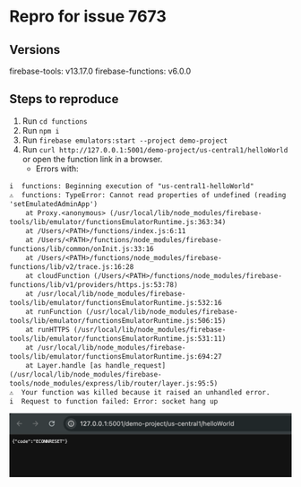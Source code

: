 # Repro for issue 7673

## Versions

firebase-tools: v13.17.0
firebase-functions: v6.0.0

## Steps to reproduce

1. Run `cd functions`
2. Run `npm i`
3. Run `firebase emulators:start --project demo-project`
4. Run `curl http://127.0.0.1:5001/demo-project/us-central1/helloWorld` or open the function link in a browser.
   - Errors with:

```
i  functions: Beginning execution of "us-central1-helloWorld"
⚠  functions: TypeError: Cannot read properties of undefined (reading 'setEmulatedAdminApp')
    at Proxy.<anonymous> (/usr/local/lib/node_modules/firebase-tools/lib/emulator/functionsEmulatorRuntime.js:363:34)
    at /Users/<PATH>/functions/index.js:6:11
    at /Users/<PATH>/functions/node_modules/firebase-functions/lib/common/onInit.js:33:16
    at /Users/<PATH>/functions/node_modules/firebase-functions/lib/v2/trace.js:16:28
    at cloudFunction (/Users/<PATH>/functions/node_modules/firebase-functions/lib/v1/providers/https.js:53:78)
    at /usr/local/lib/node_modules/firebase-tools/lib/emulator/functionsEmulatorRuntime.js:532:16
    at runFunction (/usr/local/lib/node_modules/firebase-tools/lib/emulator/functionsEmulatorRuntime.js:506:15)
    at runHTTPS (/usr/local/lib/node_modules/firebase-tools/lib/emulator/functionsEmulatorRuntime.js:531:11)
    at /usr/local/lib/node_modules/firebase-tools/lib/emulator/functionsEmulatorRuntime.js:694:27
    at Layer.handle [as handle_request] (/usr/local/lib/node_modules/firebase-tools/node_modules/express/lib/router/layer.js:95:5)
⚠  Your function was killed because it raised an unhandled error.
i  Request to function failed: Error: socket hang up
```

<img src="./images/invoke-function-error.png" alt="drawing" width="1024"/>
